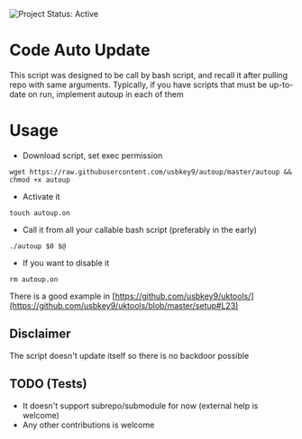![Project Status: Active][Project Status Image]

Code Auto Update
===========================

This script was designed to be call by bash script, and recall it after pulling repo with same arguments.
Typically, if you have scripts that must be up-to-date on run, implement autoup in each of them

# Usage

* Download script, set exec permission
``` 
wget https://raw.githubusercontent.com/usbkey9/autoup/master/autoup && chmod +x autoup
```

* Activate it
``` 
touch autoup.on
```

* Call it from all your callable bash script (preferably in the early)

```
./autoup $0 $@
```

* If you want to disable it

```
rm autoup.on
```

There is a good example in [https://github.com/usbkey9/uktools/](https://github.com/usbkey9/uktools/blob/master/setup#L23) 

## Disclaimer
The script doesn't update itself so there is no backdoor possible

## TODO (Tests)

* It doesn't support subrepo/submodule for now (external help is welcome)
* Any other contributions is welcome


[Project Status Image]: https://img.shields.io/badge/project-active-green.svg "Project Status: Active"
